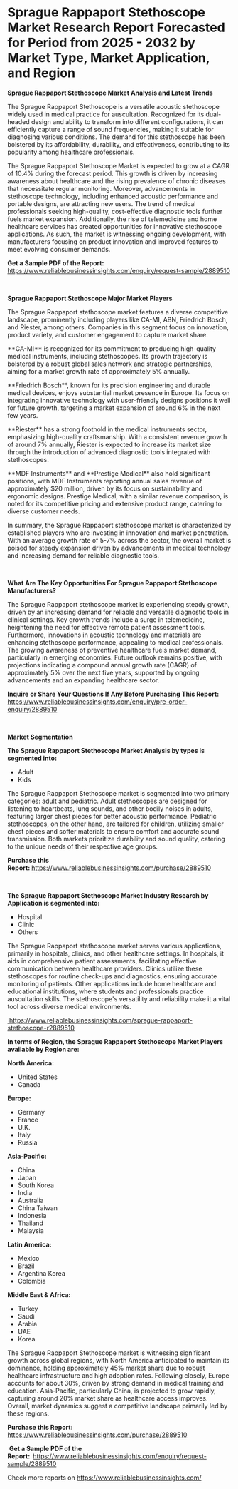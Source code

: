 <p><h1>Sprague Rappaport Stethoscope Market Research Report Forecasted for Period from 2025 -  2032 by Market Type, Market Application, and Region</h1></p><p><strong>Sprague Rappaport Stethoscope Market Analysis and Latest Trends</strong></p>
<p><p>The Sprague Rappaport Stethoscope is a versatile acoustic stethoscope widely used in medical practice for auscultation. Recognized for its dual-headed design and ability to transform into different configurations, it can efficiently capture a range of sound frequencies, making it suitable for diagnosing various conditions. The demand for this stethoscope has been bolstered by its affordability, durability, and effectiveness, contributing to its popularity among healthcare professionals.</p><p>The Sprague Rappaport Stethoscope Market is expected to grow at a CAGR of 10.4% during the forecast period. This growth is driven by increasing awareness about healthcare and the rising prevalence of chronic diseases that necessitate regular monitoring. Moreover, advancements in stethoscope technology, including enhanced acoustic performance and portable designs, are attracting new users. The trend of medical professionals seeking high-quality, cost-effective diagnostic tools further fuels market expansion. Additionally, the rise of telemedicine and home healthcare services has created opportunities for innovative stethoscope applications. As such, the market is witnessing ongoing development, with manufacturers focusing on product innovation and improved features to meet evolving consumer demands.</p></p>
<p><strong>Get a Sample PDF of the Report:&nbsp;</strong> <a href="https://www.reliablebusinessinsights.com/enquiry/request-sample/2889510?utm_campaign=2242&utm_medium=2&utm_source=Github&utm_content=ia&utm_term=14032025&utm_id=sprague-rappaport-stethoscope">https://www.reliablebusinessinsights.com/enquiry/request-sample/2889510</a></p>
<p>&nbsp;</p>
<p><strong>Sprague Rappaport Stethoscope Major Market Players</strong></p>
<p><p>The Sprague Rappaport stethoscope market features a diverse competitive landscape, prominently including players like CA-MI, ABN, Friedrich Bosch, and Riester, among others. Companies in this segment focus on innovation, product variety, and customer engagement to capture market share.</p><p>**CA-MI** is recognized for its commitment to producing high-quality medical instruments, including stethoscopes. Its growth trajectory is bolstered by a robust global sales network and strategic partnerships, aiming for a market growth rate of approximately 5% annually.</p><p>**Friedrich Bosch**, known for its precision engineering and durable medical devices, enjoys substantial market presence in Europe. Its focus on integrating innovative technology with user-friendly designs positions it well for future growth, targeting a market expansion of around 6% in the next few years.</p><p>**Riester** has a strong foothold in the medical instruments sector, emphasizing high-quality craftsmanship. With a consistent revenue growth of around 7% annually, Riester is expected to increase its market size through the introduction of advanced diagnostic tools integrated with stethoscopes.</p><p>**MDF Instruments** and **Prestige Medical** also hold significant positions, with MDF Instruments reporting annual sales revenue of approximately $20 million, driven by its focus on sustainability and ergonomic designs. Prestige Medical, with a similar revenue comparison, is noted for its competitive pricing and extensive product range, catering to diverse customer needs.</p><p>In summary, the Sprague Rappaport stethoscope market is characterized by established players who are investing in innovation and market penetration. With an average growth rate of 5-7% across the sector, the overall market is poised for steady expansion driven by advancements in medical technology and increasing demand for reliable diagnostic tools.</p></p>
<p>&nbsp;</p>
<p><strong>What Are The Key Opportunities For Sprague Rappaport Stethoscope Manufacturers?</strong></p>
<p><p>The Sprague Rappaport stethoscope market is experiencing steady growth, driven by an increasing demand for reliable and versatile diagnostic tools in clinical settings. Key growth trends include a surge in telemedicine, heightening the need for effective remote patient assessment tools. Furthermore, innovations in acoustic technology and materials are enhancing stethoscope performance, appealing to medical professionals. The growing awareness of preventive healthcare fuels market demand, particularly in emerging economies. Future outlook remains positive, with projections indicating a compound annual growth rate (CAGR) of approximately 5% over the next five years, supported by ongoing advancements and an expanding healthcare sector.</p></p>
<p><strong>Inquire or Share Your Questions If Any Before Purchasing This Report:</strong> <a href="https://www.reliablebusinessinsights.com/enquiry/pre-order-enquiry/2889510?utm_campaign=2242&utm_medium=2&utm_source=Github&utm_content=ia&utm_term=14032025&utm_id=sprague-rappaport-stethoscope">https://www.reliablebusinessinsights.com/enquiry/pre-order-enquiry/2889510</a></p>
<p>&nbsp;</p>
<p><strong>Market Segmentation</strong></p>
<p><strong>The Sprague Rappaport Stethoscope Market Analysis by types is segmented into:</strong></p>
<p><ul><li> Adult</li><li>Kids </li></ul></p>
<p><p>The Sprague Rappaport Stethoscope market is segmented into two primary categories: adult and pediatric. Adult stethoscopes are designed for listening to heartbeats, lung sounds, and other bodily noises in adults, featuring larger chest pieces for better acoustic performance. Pediatric stethoscopes, on the other hand, are tailored for children, utilizing smaller chest pieces and softer materials to ensure comfort and accurate sound transmission. Both markets prioritize durability and sound quality, catering to the unique needs of their respective age groups.</p></p>
<p><strong>Purchase this Report:&nbsp;</strong><a href="https://www.reliablebusinessinsights.com/purchase/2889510?utm_campaign=2242&utm_medium=2&utm_source=Github&utm_content=ia&utm_term=14032025&utm_id=sprague-rappaport-stethoscope">https://www.reliablebusinessinsights.com/purchase/2889510</a></p>
<p>&nbsp;</p>
<p><strong>The Sprague Rappaport Stethoscope Market Industry Research by Application is segmented into:</strong></p>
<p><ul><li> Hospital</li><li>Clinic</li><li>Others </li></ul></p>
<p><p>The Sprague Rappaport stethoscope market serves various applications, primarily in hospitals, clinics, and other healthcare settings. In hospitals, it aids in comprehensive patient assessments, facilitating effective communication between healthcare providers. Clinics utilize these stethoscopes for routine check-ups and diagnostics, ensuring accurate monitoring of patients. Other applications include home healthcare and educational institutions, where students and professionals practice auscultation skills. The stethoscope's versatility and reliability make it a vital tool across diverse medical environments.</p></p>
<p><a href="https://www.reliablebusinessinsights.com/sprague-rappaport-stethoscope-r2889510?utm_campaign=2242&utm_medium=2&utm_source=Github&utm_content=ia&utm_term=14032025&utm_id=sprague-rappaport-stethoscope">&nbsp;https://www.reliablebusinessinsights.com/sprague-rappaport-stethoscope-r2889510</a></p>
<p><strong>In terms of Region, the Sprague Rappaport Stethoscope Market Players available by Region are:</strong></p>
<p>
    <p> <strong> North America: </strong>
        <ul>
            <li>United States</li>
            <li>Canada</li>
        </ul>
        </p> 
    <p> <strong> Europe: </strong>
        <ul>
            <li>Germany</li>
            <li>France</li>
            <li>U.K.</li>
            <li>Italy</li>
            <li>Russia</li>
        </ul>
        </p> 
    <p> <strong> Asia-Pacific: </strong>
        <ul>
            <li>China</li>
            <li>Japan</li>
            <li>South Korea</li>
            <li>India</li>
            <li>Australia</li>
            <li>China Taiwan</li>
            <li>Indonesia</li>
            <li>Thailand</li>
            <li>Malaysia</li>
        </ul>
        </p> 
    <p> <strong> Latin America: </strong>
        <ul>
            <li>Mexico</li>
            <li>Brazil</li>
            <li>Argentina Korea</li>
            <li>Colombia</li>
        </ul>
        </p> 
    <p> <strong> Middle East & Africa: </strong>
        <ul>
            <li>Turkey</li>
            <li>Saudi</li>
            <li>Arabia</li>
            <li>UAE</li>
            <li>Korea</li>
        </ul>
    </p>
    </p>
<p><p>The Sprague Rappaport Stethoscope market is witnessing significant growth across global regions, with North America anticipated to maintain its dominance, holding approximately 45% market share due to robust healthcare infrastructure and high adoption rates. Following closely, Europe accounts for about 30%, driven by strong demand in medical training and education. Asia-Pacific, particularly China, is projected to grow rapidly, capturing around 20% market share as healthcare access improves. Overall, market dynamics suggest a competitive landscape primarily led by these regions.</p></p>
<p><strong>Purchase this Report: </strong><a href="https://www.reliablebusinessinsights.com/purchase/2889510?utm_campaign=2242&utm_medium=2&utm_source=Github&utm_content=ia&utm_term=14032025&utm_id=sprague-rappaport-stethoscope">https://www.reliablebusinessinsights.com/purchase/2889510</a></p>
<p>&nbsp;<strong>Get a Sample PDF of the Report:&nbsp;&nbsp;</strong><a href="https://www.reliablebusinessinsights.com/enquiry/request-sample/2889510?utm_campaign=2242&utm_medium=2&utm_source=Github&utm_content=ia&utm_term=14032025&utm_id=sprague-rappaport-stethoscope">https://www.reliablebusinessinsights.com/enquiry/request-sample/2889510</a></p>
<p><strong></strong></p>
<p>Check more reports on <a href="https://www.reliablebusinessinsights.com/?utm_campaign=2242&utm_medium=2&utm_source=Github&utm_content=ia&utm_term=14032025&utm_id=sprague-rappaport-stethoscope">https://www.reliablebusinessinsights.com/</a></p>
